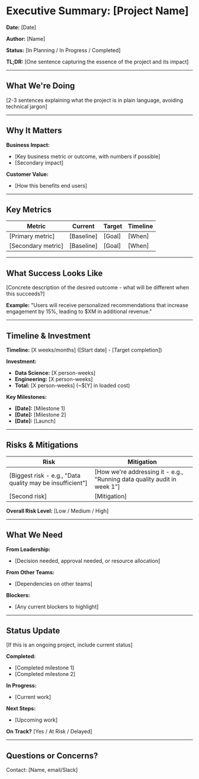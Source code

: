 # Executive Summary: [Project Name]

**Date:** [Date]

**Author:** [Name]

**Status:** [In Planning / In Progress / Completed]

**TL;DR:** [One sentence capturing the essence of the project and its impact]

---

## What We're Doing

[2-3 sentences explaining what the project is in plain language, avoiding technical jargon]

---

## Why It Matters

**Business Impact:**
- [Key business metric or outcome, with numbers if possible]
- [Secondary impact]

**Customer Value:**
- [How this benefits end users]

---

## Key Metrics

| Metric | Current | Target | Timeline |
|--------|---------|--------|----------|
| [Primary metric] | [Baseline] | [Goal] | [When] |
| [Secondary metric] | [Baseline] | [Goal] | [When] |

---

## What Success Looks Like

[Concrete description of the desired outcome - what will be different when this succeeds?]

**Example:** "Users will receive personalized recommendations that increase engagement by 15%, leading to $XM in additional revenue."

---

## Timeline & Investment

**Timeline:** [X weeks/months] ([Start date] - [Target completion])

**Investment:**
- **Data Science:** [X person-weeks]
- **Engineering:** [X person-weeks]
- **Total:** [X person-weeks] (~$[Y] in loaded cost)

**Key Milestones:**
- **[Date]:** [Milestone 1]
- **[Date]:** [Milestone 2]
- **[Date]:** [Launch]

---

## Risks & Mitigations

| Risk | Mitigation |
|------|------------|
| [Biggest risk - e.g., "Data quality may be insufficient"] | [How we're addressing it - e.g., "Running data quality audit in week 1"] |
| [Second risk] | [Mitigation] |

**Overall Risk Level:** [Low / Medium / High]

---

## What We Need

**From Leadership:**
- [Decision needed, approval needed, or resource allocation]

**From Other Teams:**
- [Dependencies on other teams]

**Blockers:**
- [Any current blockers to highlight]

---

## Status Update

[If this is an ongoing project, include current status]

**Completed:**
- [Completed milestone 1]
- [Completed milestone 2]

**In Progress:**
- [Current work]

**Next Steps:**
- [Upcoming work]

**On Track?** [Yes / At Risk / Delayed]

---

## Questions or Concerns?

Contact: [Name, email/Slack]
